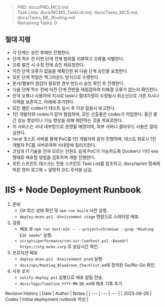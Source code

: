 > PRD: docs/PRD_MCS.md  
> Task Lists: docs/MCMS_TaskList.md, docs/Tasks_MCS.md, docs/Tasks_ML_Routing.md  
> Remaining Tasks: 0

## 절대 지령
- 각 단계는 승인 후에만 진행한다.
- 단계 착수 전 이번 단계 전체 범위를 리뷰하고 오류를 식별한다.
- 오류 발견 시 수정 전에 승인 재요청한다.
- 이전 단계 오류가 없음을 재확인한 뒤 다음 단계 승인을 요청한다.
- 모든 단계 작업은 백그라운드 방식으로 수행한다.
- 문서/웹뷰어 점검이 필요한 경우 반드시 승인 확인 후 진행한다.
- 다음 단계 착수 전에 이전 단계 전반을 재점검하여 미해결 오류가 없는지 확인한다.
- 만약 오류나 사용자의 지시로 task나 절대지령이 수정될시 취소선으로 기존 지시나 이력을 보존하고, 아래에 추가한다.
- 모든 웹은 codex가 테스트 실시 후 이상 없을시 보고한다.
- 1인 개발자와 codex가 같이 협업하며, 모든 산출물은 codex가 작업한다. 중간 중간 성능 향상이나 기능 향상을 위해 제안하는 것을 목표로한다.
- 이 서비스는 사내 내부망으로 운영될 예정이며, 외부 서버나 클라우드 사용은 절대 금한다.
- local 호스트 서버를 통해 PoC를 1인 개발자와 같이 진행하며, 테스트 완료시 1인 개발자 PC를 서버로하여 사내망에 릴리즈한다.
- 코딩과 IT기술을 전혀 모르는 인원도 쉽게 PoC가 가능하도록 Docker나 기타 exe 형태로 배포할 방법을 검토하며 개발 진행한다.
- 모든 스프린트 태스크는 전용 스프린트 Task List를 참조하고, docs/sprint 명세에 따른 영어 로그북 + 설명적 코드 주석을 남김.
# IIS + Node Deployment Runbook

1. 준비
   - Git 최신 상태 확인 및 `npm run build` 사전 실행.
   - `deploy-mcms.ps1 -Environment stage` 명령으로 스테이징 배포.
2. 검증
   - 배포 후 `npm run test:e2e -- --project=chromium --grep "Routing E2E smoke"` 실행.
   - `scripts/performance/run-ssr-loadtest.ps1 -BaseUrl https://stg.mcms.corp` 로 응답시간 확인.
3. 프로덕션 배포
   - `deploy-mcms.ps1 -Environment prod` 실행.
   - `docs/ops/Routing_BlueGreen_Checklist.md`에 정의된 Go/No-Go 확인.
4. 사후 조치
   - `notify-deploy.ps1` 실행으로 배포 알림 전송.
   - `docs/logs/Timeline_YYYY-MM-DD.md`에 배포 기록 추가.

Revision History
| Date | Author | Notes |
| --- | --- | --- |
| 2025-09-29 | Codex | Initial deployment runbook 작성 |

